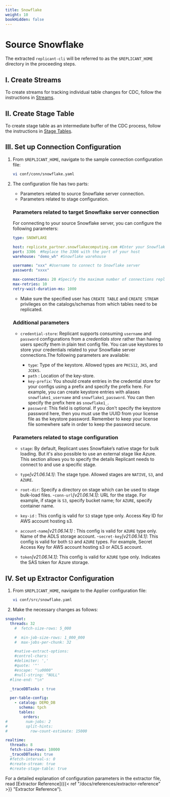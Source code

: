 ```yaml
---
title: Snowflake
weight: 10
bookHidden: false
---
```


# Source Snowflake

The extracted `replicant-cli` will be referred to as the `$REPLICANT_HOME` directory in the proceeding steps.

## I. Create Streams
To create streams for tracking individual table changes for CDC, follow the instructions in [Streams](/docs/references/source-prerequisites/snowflake/#streams).

## II. Create Stage Table

To create stage table as an intermediate buffer of the CDC process, follow the instructions in [Stage Tables](/docs/references/source-prerequisites/snowflake/#stage-tables).


## III. Set up Connection Configuration

1. From `$REPLICANT_HOME`, navigate to the sample connection configuration file:

   ```BASH
   vi conf/conn/snowflake.yaml
   ```

2. The configuration file has two parts:

    - Parameters related to source Snowflake server connection.
    - Parameters related to stage configuration.

    ### Parameters related to target Snowflake server connection
    For connecting to your source Snowflake server, you can configure the following parameters:

    ```YAML
    type: SNOWFLAKE

    host: replicate_partner.snowflakecomputing.com #Enter your Snowflake host
    port: 3306  #Replace the 3306 with the port of your host
    warehouse: "demo_wh" #Snowflake warehouse

    username: "xxx" #Username to connect to Snowflake server
    password: "xxxx"

    max-connections: 20 #Specify the maximum number of connections replicant can open in Snowflake
    max-retries: 10
    retry-wait-duration-ms: 1000
    ```
    - Make sure the specified user has `CREATE TABLE` and `CREATE STREAM` privileges on the catalogs/schemas from which tables need to be replicated.

    ### Additional parameters
    - `credential-store`: Replicant supports consuming `username` and `password` configurations from a _credentials store_ rather than having users specify them in plain text config file. You can use keystores to store your credentials related to your Snowflake server connections.The following parameters are available:

        - `type`: Type of the keystore. Allowed types are `PKCS12`, `JKS`, and `JCEKS`. 
        - `path` : Location of the key-store.
        - `key-prefix`:  You should create entries in the credential store for your configs using a prefix and specify the prefix here. For example, you can create keystore entries with aliases `snowflake1_username` and `snowflake1_password`. You can then specify the prefix here as `snowflake1_`.
        - `password`: This field is optional. If you don't specify the keystore password here, then you must use the UUID from your license file as the keystore password. Remember to keep your license file somewhere safe in order to keep the password secure.

    ### Parameters related to stage configuration
    - `stage`: By default, Replicant uses Snowflake’s native stage for bulk loading. But it's also possible to use an external stage like Azure. This section allows you to specify the details Replicant needs to connect to and use a specific stage.

    - `type`*[v21.06.14.1]*: The stage type. Allowed stages are `NATIVE`, `S3`, and `AZURE`.
    - `root-dir`: Specify a directory on stage which can be used to stage bulk-load files.
    -`conn-url`*[v21.06.14.1]*: URL for the stage. For example, if stage is `S3`, specify bucket name; for `AZURE`, specify container name.
    - `key-id` : This config is valid for `S3` stage type only. Access Key ID for AWS account hosting s3.
    - `account-name`*[v21.06.14.1]* : This config is valid for `AZURE` type only. Name of the ADLS storage account.
    -`secret-key`*[v21.06.14.1]*: This config is valid for both `S3` and `AZURE` types. For example, Secret Access Key for AWS account hosting s3 or ADLS account.
    - `token`*[v21.06.14.1]*:  This config is valid for `AZURE` type only. Indicates the SAS token for Azure storage.


## IV. Set up Extractor Configuration

1. From `$REPLICANT_HOME`, navigate to the Applier configuration file:
   ```BASH
   vi conf/src/snowflake.yaml
   ```
2. Make the necessary changes as follows:

  ```YAML
  snapshot:
    threads: 32
      #  fetch-size-rows: 5_000

      #  min-job-size-rows: 1_000_000
      #  max-jobs-per-chunk: 32

      #native-extract-options:
      #control-chars:
      #delimiter: ','
      #quote: '"'
      #escape: "\u0000"
      #null-string: "NULL"
    #line-end: "\n"

    _traceDBTasks : true

    per-table-config:
      - catalog: DEMO_DB
        schema: tpch
        tables:
          orders:
  #        num-jobs: 2
  #        split-hints:
  #          row-count-estimate: 15000

  realtime:
    threads: 8
    fetch-size-rows: 10000
    _traceDBTasks: true
    #fetch-interval-s: 0
    #create-stream: true
    #create-stage-table: true
  ```

For a detailed explanation of configuration parameters in the extractor file, read [Extractor Reference]({{< ref "/docs/references/extractor-reference" >}} "Extractor Reference").
